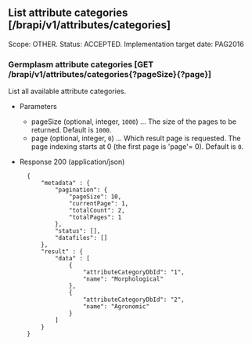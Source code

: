 ## List attribute categories [/brapi/v1/attributes/categories] 
Scope: OTHER. Status: ACCEPTED.
Implementation target date: PAG2016

### Germplasm attribute categories [GET /brapi/v1/attributes/categories{?pageSize}{?page}]
List all available attribute categories.
+ Parameters
   + pageSize (optional, integer, `1000`) ... The size of the pages to be returned. Default is `1000`.
   + page (optional, integer, `0`) ... Which result page is requested. The page indexing starts at 0 (the first page is 'page'= 0). Default is `0`.

+ Response 200 (application/json)

        {
            "metadata" : {
                "pagination": {
                    "pageSize": 10,
                    "currentPage": 1,
                    "totalCount": 2,
                    "totalPages": 1
                },
                "status": [],
                "datafiles": []
            },
            "result" : { 
                "data" : [
                    {
                        "attributeCategoryDbId": "1", 
                        "name": "Morphological"
                    },
                    {
                        "attributeCategoryDbId": "2", 
                        "name": "Agronomic"
                    }
                ]
            }
        }
